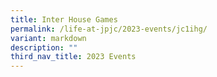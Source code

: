 ```yaml
---
title: Inter House Games
permalink: /life-at-jpjc/2023-events/jc1ihg/
variant: markdown
description: ""
third_nav_title: 2023 Events
---
```





       